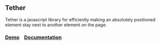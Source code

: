 ## Tether

Tether is a javascript library for efficiently making an absolutely positioned element stay next to another element on the page.

### [Demo](http://github.hubspot.com/tether/docs/welcome/) &nbsp;&nbsp; [Documentation](http://github.hubspot.com/tether/)